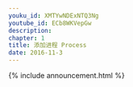 ```yaml
---
youku_id: XMTYwNDExNTQ3Ng
youtube_id: ECb8WKVepGw
description: 
chapter: 1
title: 添加进程 Process
date: 2016-11-3
---
```



{% include announcement.html %}